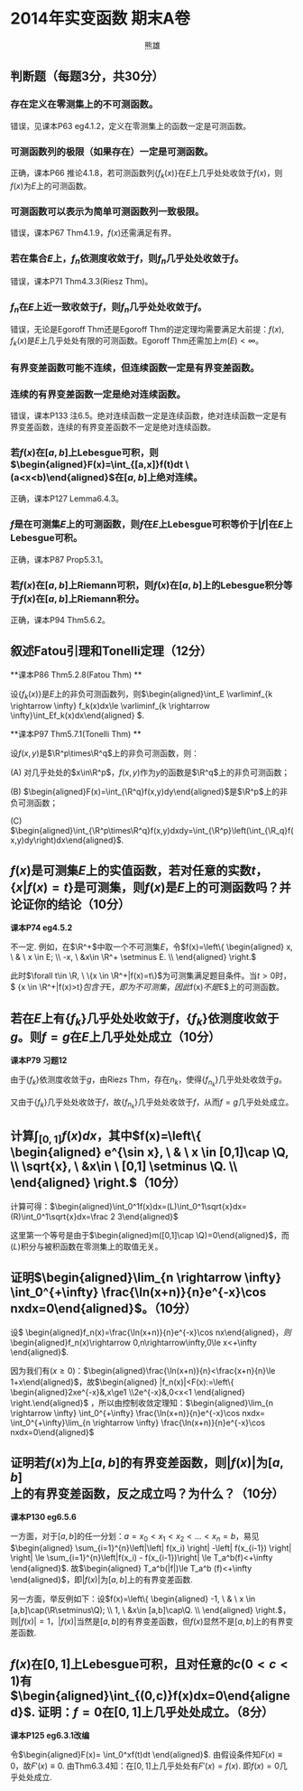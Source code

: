 # 2014年实变函数 期末A卷

<div align = "center">熊雄</div>

## 判断题（每题3分，共30分）

### 存在定义在零测集上的不可测函数。

错误，见课本P63 eg4.1.2，定义在零测集上的函数一定是可测函数。

### **可测函数列的极限（如果存在）一定是可测函数。**

正确，课本P66 推论4.1.8，若可测函数列$\{f_k(x)\}$在$E$上几乎处处收敛于$f(x)$，则$f(x)$为$E$上的可测函数。

### **可测函数可以表示为简单可测函数列一致极限。**

错误，课本P67 Thm4.1.9，$f(x)$还需满足有界。

### 若在集合$E$上，$f_n$依测度收敛于$f$，则$f_n$几乎处处收敛于$f$。

错误，课本P71 Thm4.3.3(Riesz Thm)。

### $f_n$在$E$上近一致收敛于$f$，则$f_n$几乎处处收敛于$f$。

错误，无论是Egoroff Thm还是Egoroff Thm的逆定理均需要满足大前提：$f(x),f_k(x)$是$E$上几乎处处有限的可测函数。Egoroff Thm还需加上$m(E)<\infty$。

### 有界变差函数可能不连续，但连续函数一定是有界变差函数。



###  **连续的有界变差函数一定是绝对连续函数。**

错误，课本P133 注6.5。绝对连续函数一定是连续函数，绝对连续函数一定是有界变差函数，连续的有界变差函数不一定是绝对连续函数。

### 若$f(x)$在$[a,b]$上Lebesgue可积，则$\begin{aligned}F(x)=\int_{[a,x]}f(t)dt \ (a<x<b)\end{aligned}$在$[a,b]$上绝对连续。

正确，课本P127 Lemma6.4.3。

### $f$是在可测集$E$上的可测函数，则$f$在$E$上Lebesgue可积等价于$|f|$在$E$上Lebesgue可积。

正确，课本P87 Prop5.3.1。

### 若$f(x)$在$[a,b]$上Riemann可积，则$f(x)$在$[a,b]$上的Lebesgue积分等于$f(x)$在$[a,b]$上Riemann积分。

正确，课本P94 Thm5.6.2。



## 叙述Fatou引理和Tonelli定理（12分）

**课本P86 Thm5.2.8(Fatou Thm)  **

设$\{f_k(x)\}$是$E$上的非负可测函数列，则$\begin{aligned}\int_E \varliminf_{k \rightarrow \infty} f_k(x)dx\le \varliminf_{k \rightarrow \infty}\int_Ef_k(x)dx\end{aligned} $.

**课本P97 Thm5.7.1(Tonelli Thm) **

设$f(x,y)$是$\R^p\times\R^q$上的非负可测函数，则：

(A) 对几乎处处的$x\in\R^p$，$f(x,y)$作为$y$的函数是$\R^q$上的非负可测函数；

(B) $\begin{aligned}F(x)=\int_{\R^q}f(x,y)dy\end{aligned}$是$\R^p$上的非负可测函数；

(C) $\begin{aligned}\int_{\R^p\times\R^q}f(x,y)dxdy=\int_{\R^p}\left(\int_{\R_q}f(x,y)dy\right)dx\end{aligned}$.



## $f(x)$是可测集$E$上的实值函数，若对任意的实数$t$，$\{x|f(x)=t\}$是可测集，则$f(x)$是$E$上的可测函数吗？并论证你的结论（10分）

**课本P74 eg4.5.2**

不一定. 例如，在$\R^+$中取一个不可测集$E$，令$f(x)=\left\{ \begin{aligned} x, \ &  \ x \in E; \\ -x, \ &x\in \R^+ \setminus E.  \\  \end{aligned} \right.$

此时$\forall t\in \R, \ \{x \in \R^+|f(x)=t\}$为可测集满足题目条件。当$t>0$时，$ \{x \in \R^+|f(x)>t\}$包含于$E$，即为不可测集，因此$f(x)$不是$E$上的可测函数。



## 若在$E$上有$\{f_k\}$几乎处处收敛于$f$，$\{f_k\}$依测度收敛于$g$。则$f=g$在$E$上几乎处处成立（10分）

**课本P79 习题12**

由于$\{f_k\}$依测度收敛于$g$，由Riezs Thm，存在$n_k$，使得$\{f_{n_k}\}$几乎处处收敛于$g$。

又由于$\{f_k\}$几乎处处收敛于$f$，故$\{f_{n_k}\}$几乎处处收敛于$f$，从而$f=g$几乎处处成立。



## 计算$\int_{[0,1]}f(x)dx$，其中$f(x)=\left\{ \begin{aligned} e^{\sin x}, \ &  \ x \in [0,1]\cap \Q, \\ \sqrt{x}, \ &x\in \ [0,1] \setminus \Q.  \\  \end{aligned} \right.$（10分）

计算可得：$\begin{aligned}\int_0^1f(x)dx=(L)\int_0^1\sqrt{x}dx=(R)\int_0^1\sqrt{x}dx=\frac 2 3\end{aligned}$

这里第一个等号是由于$\begin{aligned}m([0,1]\cap \Q)=0\end{aligned}$，而$(L)$积分与被积函数在零测集上的取值无关。



## 证明$\begin{aligned}\lim_{n \rightarrow \infty}  \int_0^{+\infty} \frac{\ln(x+n)}{n}e^{-x}\cos nxdx=0\end{aligned}$。（10分）

设$ \begin{aligned}f_n(x)=\frac{\ln(x+n)}{n}e^{-x}\cos nx\end{aligned}$，则$\begin{aligned}f_n(x)\rightarrow 0,n\rightarrow\infty,0\le x<+\infty \end{aligned}$.

因为我们有$(x\ge0)$：$\begin{aligned}\frac{\ln(x+n)}{n}<\frac{x+n}{n}\le 1+x\end{aligned}$，故$\begin{aligned} |f_n(x)|<F(x):=\left\{ \begin{aligned}2xe^{-x}&,x\ge1 \\2e^{-x}&,0<x<1  \end{aligned} \right.\end{aligned}$ ，所以由控制收敛定理知：$\begin{aligned}\lim_{n \rightarrow \infty}  \int_0^{+\infty} \frac{\ln(x+n)}{n}e^{-x}\cos nxdx= \int_0^{+\infty}\lim_{n \rightarrow \infty}  \frac{\ln(x+n)}{n}e^{-x}\cos nxdx=0\end{aligned}$



## 证明若$f(x)$为上$[a,b]$的有界变差函数，则$|f(x)|$为$[a,b]$上的有界变差函数，反之成立吗？为什么？（10分）

 **课本P130 eg6.5.6**

一方面，对于$[a,b]$的任一分划：$a=x_0<x_1<x_2<...<x_n=b$，易见$\begin{aligned} \sum_{i=1}^{n}\left|\left| f(x_i) \right| -\left| f(x_{i-1}) \right|   \right| \le \sum_{i=1}^{n}\left|f(x_i) - f(x_{i-1})\right| \le T_a^b(f)<+\infty \end{aligned}$. 故$\begin{aligned} T_a^b(|f|)\le T_a^b (f)<+\infty \end{aligned}$，即$|f(x)|$为$[a,b]$上的有界变差函数. 

另一方面，举反例如下：设$f(x)=\left\{ \begin{aligned} -1, \ &  \ x \in [a,b]\cap(\R\setminus\Q); \\ 1, \ &x\in [a,b]\cap\Q.  \\  \end{aligned} \right.$，则$|f(x)|=1$，$|f(x)|$当然是$[a,b]$的有界变差函数，但$f(x)$显然不是$[a,b]$上的有界变差函数.



## $f(x)$在$[0,1]$上Lebesgue可积，且对任意的$c(0<c<1)$有$\begin{aligned}\int_{(0,c)}f(x)dx=0\end{aligned}$. 证明：$f=0$在$[0,1]$上几乎处处成立。（8分）

 **课本P125 eg6.3.1改编**

令$\begin{aligned}F(x)= \int_0^xf(t)dt  \end{aligned}$. 由假设条件知$F(x) \equiv 0$，故$F'(x)  \equiv  0$. 由Thm6.3.4知：在$[0,1]$上几乎处处有$F'(x)=f(x)$. 即$f(x)=0$几乎处处成立.

